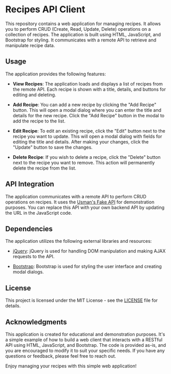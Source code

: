 # Recipes API Client

This repository contains a web application for managing recipes. It allows you to perform CRUD (Create, Read, Update, Delete) operations on a collection of recipes. The application is built using HTML, JavaScript, and Bootstrap for styling. It communicates with a remote API to retrieve and manipulate recipe data.

## Usage

The application provides the following features:

- **View Recipes**: The application loads and displays a list of recipes from the remote API. Each recipe is shown with a title, details, and buttons for editing and deleting.

- **Add Recipe**: You can add a new recipe by clicking the "Add Recipe" button. This will open a modal dialog where you can enter the title and details for the new recipe. Click the "Add Recipe" button in the modal to add the recipe to the list.

- **Edit Recipe**: To edit an existing recipe, click the "Edit" button next to the recipe you want to update. This will open a modal dialog with fields for editing the title and details. After making your changes, click the "Update" button to save the changes.

- **Delete Recipe**: If you wish to delete a recipe, click the "Delete" button next to the recipe you want to remove. This action will permanently delete the recipe from the list.

## API Integration

The application communicates with a remote API to perform CRUD operations on recipes. It uses the [Usman's Fake API](https://usman-fake-api.herokuapp.com/api/recipes) for demonstration purposes. You can replace this API with your own backend API by updating the URL in the JavaScript code.

## Dependencies

The application utilizes the following external libraries and resources:

- [jQuery](https://jquery.com/): jQuery is used for handling DOM manipulation and making AJAX requests to the API.

- [Bootstrap](https://getbootstrap.com/): Bootstrap is used for styling the user interface and creating modal dialogs.

## License

This project is licensed under the MIT License - see the [LICENSE](LICENSE) file for details.

## Acknowledgments

This application is created for educational and demonstration purposes. It's a simple example of how to build a web client that interacts with a RESTful API using HTML, JavaScript, and Bootstrap. The code is provided as-is, and you are encouraged to modify it to suit your specific needs. If you have any questions or feedback, please feel free to reach out.

Enjoy managing your recipes with this simple web application!
